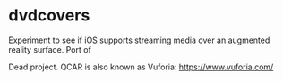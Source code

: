 # dvdcovers
Experiment to see if iOS supports streaming media over an augmented reality surface. Port of

Dead project. QCAR is also known as Vuforia: https://www.vuforia.com/
